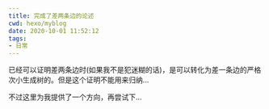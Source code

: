 ```yaml
---
title: 完成了差两条边的论述
cwd: hexo/myblog
date: 2020-10-01 11:52:12
tags:
- 日常
---
```


已经可以证明差两条边时\(如果我不是犯迷糊的话\)，是可以转化为差一条边的严格次小生成树的。但是这个证明不能用来归纳...

不过这里为我提供了一个方向，再尝试下...

